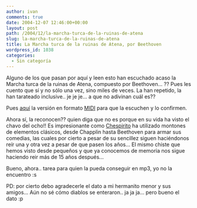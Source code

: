 ```yaml
---
author: ivan
comments: true
date: 2004-12-07 12:46:00+00:00
layout: post
path: /2004/12/la-marcha-turca-de-la-ruinas-de-atena
slug: la-marcha-turca-de-la-ruinas-de-atena
title: La Marcha turca de la ruinas de Atena, por Beethoven
wordpress_id: 1038
categories:
  - Sin categoría
---
```


Alguno de los que pasan por aquí y leen esto han escuchado acaso la Marcha turca de la ruinas de Atena, compuesto por Beethoven... ?? Pues les cuento que sí y no sólo una vez, sino miles de veces. La han repetido, la han tarateado inclusive.. je je je... a que no adivinan cuál es??

Pues [aquí](https://www.amautacorp.com/staff/e-van/sounds/mchturca2.mid) la versión en formato [MIDI](javascript:;) para que la escuchen y lo confirmen.

Ahora sí, la reconocen?? quien diga que no es porque en su vida ha visto el chavo del ocho!! Es impresionante como [Chespirito](javascript:;) ha utilizado montones de elementos clásicos, desde Chapplin hasta Beethoven para armar sus comedias, las cuales por cierto a pesar de su sencillez siguen haciéndonos reír una y otra vez a pesar de que pasen los años... El mismo chiste que hemos visto desde pequeños y que ya conocemos de memoria nos sigue haciendo reir más de 15 años después...

Bueno, ahora.. tarea para quien la pueda conseguir en mp3, yo no la encuentro :s

PD: por cierto debo agradecerle el dato a mi hermanito menor y sus amigos... Aún no sé cómo diablos se enteraron.. ja ja ja... pero bueno el dato :p
